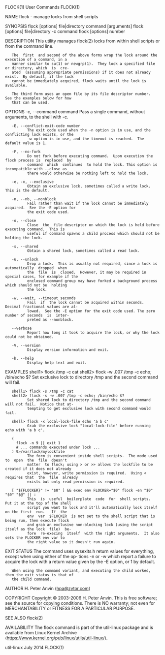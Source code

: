 FLOCK(1)                                     User Commands                                    FLOCK(1)

NAME
       flock - manage locks from shell scripts

SYNOPSIS
       flock [options] file|directory command [arguments]
       flock [options] file|directory -c command
       flock [options] number

DESCRIPTION
       This utility manages flock(2) locks from within shell scripts or from the command line.

       The  first  and second of the above forms wrap the lock around the execution of a command, in a
       manner similar to su(1) or newgrp(1).  They lock a specified file or directory, which  is  cre‐
       ated  (assuming appropriate permissions) if it does not already exist.  By default, if the lock
       cannot be immediately acquired, flock waits until the lock is available.

       The third form uses an open file by its file descriptor number.  See the examples below for how
       that can be used.

OPTIONS
       -c, --command command
              Pass a single command, without arguments, to the shell with -c.

       -E, --conflict-exit-code number
              The exit code used when the -n option is in use, and the conflicting lock exists, or the
              -w option is in use, and the timeout is reached.  The default value is 1.

       -F, --no-fork
              Do not fork before executing command.  Upon execution the flock process is  replaced  by
              command  which  continues  to hold the lock. This option is incompatible with --close as
              there would otherwise be nothing left to hold the lock.

       -e, -x, --exclusive
              Obtain an exclusive lock, sometimes called a write lock.  This is the default.

       -n, --nb, --nonblock
              Fail rather than wait if the lock cannot be immediately acquired.  See the -E option for
              the exit code used.

       -o, --close
              Close  the  file descriptor on which the lock is held before executing command.  This is
              useful if command spawns a child process which should not be holding the lock.

       -s, --shared
              Obtain a shared lock, sometimes called a read lock.

       -u, --unlock
              Drop a lock.  This is usually not required, since a lock is automatically  dropped  when
              the  file  is  closed.  However, it may be required in special cases, for example if the
              enclosed command group may have forked a background process which should not be  holding
              the lock.

       -w, --wait, --timeout seconds
              Fail  if  the lock cannot be acquired within seconds.  Decimal fractional values are al‐
              lowed.  See the -E option for the exit code used. The zero number of seconds  is  inter‐
              preted as --nonblock.

       --verbose
              Report how long it took to acquire the lock, or why the lock could not be obtained.

       -V, --version
              Display version information and exit.

       -h, --help
              Display help text and exit.

EXAMPLES
       shell1> flock /tmp -c cat
       shell2> flock -w .007 /tmp -c echo; /bin/echo $?
              Set exclusive lock to directory /tmp and the second command will fail.

       shell1> flock -s /tmp -c cat
       shell2> flock -s -w .007 /tmp -c echo; /bin/echo $?
              Set shared lock to directory /tmp and the second command will not fail.  Notice that at‐
              tempting to get exclusive lock with second command would fail.

       shell> flock -x local-lock-file echo 'a b c'
              Grab the exclusive lock "local-lock-file" before running echo with 'a b c'.

       (
         flock -n 9 || exit 1
         # ... commands executed under lock ...
       ) 9>/var/lock/mylockfile
              The form is convenient inside shell scripts.  The mode used to  open  the  file  doesn't
              matter  to flock; using > or >> allows the lockfile to be created if it does not already
              exist, however, write permission is required.  Using < requires that  the  file  already
              exists but only read permission is required.

       [ "${FLOCKER}" != "$0" ] && exec env FLOCKER="$0" flock -en "$0" "$0" "$@" || :
              This  is  useful  boilerplate  code  for  shell scripts.  Put it at the top of the shell
              script you want to lock and it'll automatically lock itself on the first  run.   If  the
              env  var  $FLOCKER  is not set to the shell script that is being run, then execute flock
              and grab an exclusive non-blocking lock (using the script itself as the lock  file)  be‐
              fore  re-execing  itself  with the right arguments.  It also sets the FLOCKER env var to
              the right value so it doesn't run again.

EXIT STATUS
       The command uses sysexits.h return values for everything, except when using either of  the  op‐
       tions  -n  or -w which report a failure to acquire the lock with a return value given by the -E
       option, or 1 by default.

       When using the command variant, and executing the child worked, then the exit status is that of
       the child command.

AUTHOR
       H. Peter Anvin ⟨hpa@zytor.com⟩

COPYRIGHT
       Copyright © 2003-2006 H. Peter Anvin.
       This  is  free software; see the source for copying conditions.  There is NO warranty; not even
       for MERCHANTABILITY or FITNESS FOR A PARTICULAR PURPOSE.

SEE ALSO
       flock(2)

AVAILABILITY
       The flock command is part of the util-linux package and is available from Linux Kernel  Archive
       ⟨https://www.kernel.org/pub/linux/utils/util-linux/⟩.

util-linux                                     July 2014                                      FLOCK(1)
